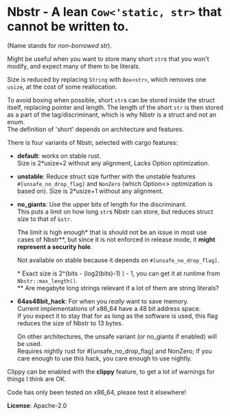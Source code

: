 # Nbstr - A lean `Cow<'static, str>` that cannot be written to.

(Name stands for *non-borrowed str*).

Might be useful when you want to store many short `str`s that you won't modify, and expect many of them to be literals.

Size is reduced by replacing `String` with `Box<str>`, which removes one `usize`, at the cost of some reallocation.  

To avoid boxing when possible, short `str`s can be stored inside the struct itself, replacing pointer and length. The length of the short `str` is then stored as a part of the tag/discriminant, which is why Nbstr is a struct and not an enum.  
The definition of 'short' depends on architecture and features.  

There is four variants of Nbstr, selected with cargo features:
* **default**: works on stable rust.  
  Size is 2*usize+2 without any alignment, Lacks Option optimization.

* **unstable**: Reduce struct size further with the unstable features  
  `#[unsafe_no_drop_flag]` and `NonZero` (which Option<> optimization is based on).
  Size is 2*usize+1 without any alignment.

* **no_giants**: Use the upper bits of length for the discriminant.  
  This puts a limit on how long `str`s Nbstr can store, but reduces struct size to that of `&str`.

  The limit is high enough* that is should not be an issue in most use cases of Nbstr\*\*, but since it is not enforced in release mode, it **might represent a security hole**.

  Not available on stable because it depends on `#[unsafe_no_drop_flag]`.

  \* Exact size is 2^(bits - (log2(bits)-1) ) - 1, you can get it at runtime from `Nbstr::max_length()`.  
  \*\* Are megabyte long strings relevant if a lot of them are string literals?

* **64as48bit_hack**: For when you *really* want to save memory.  
  Current implementations of x86_64 have a 48 bit address space.  
  If you expect it to stay that for as long as the software is used, this flag reduces the size of Nbstr to 13 bytes.

  On other architectures, the unsafe variant (or no_giants if enabled) will be used.  
  Requires nightly rust for #[unsafe_no_drop_flag] and NonZero; If you care enough to use this hack, you care enough to use nightly.

Clippy can be enabled with the **clippy** feature, to get a lot of warnings for things I think are OK.

Code has only been tested on x86_64, please test it elsewhere!

**License**: Apache-2.0
